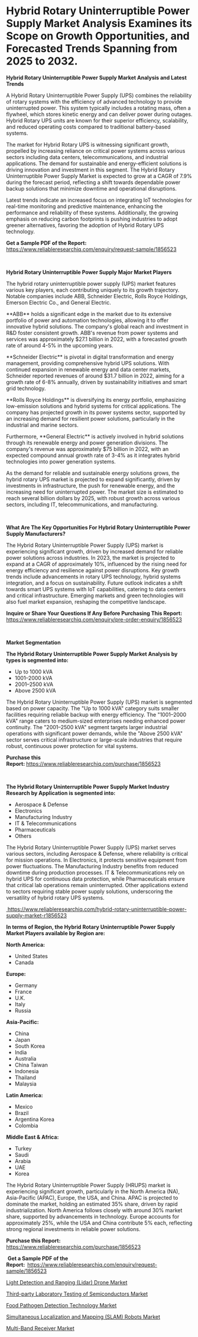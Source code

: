 <p><h1>Hybrid Rotary Uninterruptible Power Supply Market Analysis Examines its Scope on Growth Opportunities, and Forecasted Trends Spanning from 2025 to 2032.</h1></p><p><strong>Hybrid Rotary Uninterruptible Power Supply Market Analysis and Latest Trends</strong></p>
<p><p>A Hybrid Rotary Uninterruptible Power Supply (UPS) combines the reliability of rotary systems with the efficiency of advanced technology to provide uninterrupted power. This system typically includes a rotating mass, often a flywheel, which stores kinetic energy and can deliver power during outages. Hybrid Rotary UPS units are known for their superior efficiency, scalability, and reduced operating costs compared to traditional battery-based systems.</p><p>The market for Hybrid Rotary UPS is witnessing significant growth, propelled by increasing reliance on critical power systems across various sectors including data centers, telecommunications, and industrial applications. The demand for sustainable and energy-efficient solutions is driving innovation and investment in this segment. The Hybrid Rotary Uninterruptible Power Supply Market is expected to grow at a CAGR of 7.9% during the forecast period, reflecting a shift towards dependable power backup solutions that minimize downtime and operational disruptions. </p><p>Latest trends indicate an increased focus on integrating IoT technologies for real-time monitoring and predictive maintenance, enhancing the performance and reliability of these systems. Additionally, the growing emphasis on reducing carbon footprints is pushing industries to adopt greener alternatives, favoring the adoption of Hybrid Rotary UPS technology.</p></p>
<p><strong>Get a Sample PDF of the Report:&nbsp;</strong> <a href="https://www.reliableresearchiq.com/enquiry/request-sample/1856523?utm_campaign=1900&utm_medium=2&utm_source=Github&utm_content=ia&utm_term=08012025&utm_id=hybrid-rotary-uninterruptible-power-supply">https://www.reliableresearchiq.com/enquiry/request-sample/1856523</a></p>
<p>&nbsp;</p>
<p><strong>Hybrid Rotary Uninterruptible Power Supply Major Market Players</strong></p>
<p><p>The hybrid rotary uninterruptible power supply (UPS) market features various key players, each contributing uniquely to its growth trajectory. Notable companies include ABB, Schneider Electric, Rolls Royce Holdings, Emerson Electric Co., and General Electric.</p><p>**ABB** holds a significant edge in the market due to its extensive portfolio of power and automation technologies, allowing it to offer innovative hybrid solutions. The company's global reach and investment in R&D foster consistent growth. ABB's revenue from power systems and services was approximately $27.1 billion in 2022, with a forecasted growth rate of around 4-5% in the upcoming years.</p><p>**Schneider Electric** is pivotal in digital transformation and energy management, providing comprehensive hybrid UPS solutions. With continued expansion in renewable energy and data center markets, Schneider reported revenues of around $31.7 billion in 2022, aiming for a growth rate of 6-8% annually, driven by sustainability initiatives and smart grid technology.</p><p>**Rolls Royce Holdings** is diversifying its energy portfolio, emphasizing low-emission solutions and hybrid systems for critical applications. The company has projected growth in its power systems sector, supported by an increasing demand for resilient power solutions, particularly in the industrial and marine sectors.</p><p>Furthermore, **General Electric** is actively involved in hybrid solutions through its renewable energy and power generation divisions. The company's revenue was approximately $75 billion in 2022, with an expected compound annual growth rate of 3-4% as it integrates hybrid technologies into power generation systems.</p><p>As the demand for reliable and sustainable energy solutions grows, the hybrid rotary UPS market is projected to expand significantly, driven by investments in infrastructure, the push for renewable energy, and the increasing need for uninterrupted power. The market size is estimated to reach several billion dollars by 2025, with robust growth across various sectors, including IT, telecommunications, and manufacturing.</p></p>
<p>&nbsp;</p>
<p><strong>What Are The Key Opportunities For Hybrid Rotary Uninterruptible Power Supply Manufacturers?</strong></p>
<p><p>The Hybrid Rotary Uninterruptible Power Supply (UPS) market is experiencing significant growth, driven by increased demand for reliable power solutions across industries. In 2023, the market is projected to expand at a CAGR of approximately 10%, influenced by the rising need for energy efficiency and resilience against power disruptions. Key growth trends include advancements in rotary UPS technology, hybrid systems integration, and a focus on sustainability. Future outlook indicates a shift towards smart UPS systems with IoT capabilities, catering to data centers and critical infrastructure. Emerging markets and green technologies will also fuel market expansion, reshaping the competitive landscape.</p></p>
<p><strong>Inquire or Share Your Questions If Any Before Purchasing This Report:</strong> <a href="https://www.reliableresearchiq.com/enquiry/pre-order-enquiry/1856523?utm_campaign=1900&utm_medium=2&utm_source=Github&utm_content=ia&utm_term=08012025&utm_id=hybrid-rotary-uninterruptible-power-supply">https://www.reliableresearchiq.com/enquiry/pre-order-enquiry/1856523</a></p>
<p>&nbsp;</p>
<p><strong>Market Segmentation</strong></p>
<p><strong>The Hybrid Rotary Uninterruptible Power Supply Market Analysis by types is segmented into:</strong></p>
<p><ul><li>Up to 1000 kVA</li><li>1001–2000 kVA</li><li>2001–2500 kVA</li><li>Above 2500 kVA</li></ul></p>
<p><p>The Hybrid Rotary Uninterruptible Power Supply (UPS) market is segmented based on power capacity. The "Up to 1000 kVA" category suits smaller facilities requiring reliable backup with energy efficiency. The "1001–2000 kVA" range caters to medium-sized enterprises needing enhanced power continuity. The "2001–2500 kVA" segment targets larger industrial operations with significant power demands, while the "Above 2500 kVA" sector serves critical infrastructure or large-scale industries that require robust, continuous power protection for vital systems.</p></p>
<p><strong>Purchase this Report:&nbsp;</strong><a href="https://www.reliableresearchiq.com/purchase/1856523?utm_campaign=1900&utm_medium=2&utm_source=Github&utm_content=ia&utm_term=08012025&utm_id=hybrid-rotary-uninterruptible-power-supply">https://www.reliableresearchiq.com/purchase/1856523</a></p>
<p>&nbsp;</p>
<p><strong>The Hybrid Rotary Uninterruptible Power Supply Market Industry Research by Application is segmented into:</strong></p>
<p><ul><li>Aerospace & Defense</li><li>Electronics</li><li>Manufacturing Industry</li><li>IT & Telecommunications</li><li>Pharmaceuticals</li><li>Others</li></ul></p>
<p><p>The Hybrid Rotary Uninterruptible Power Supply (UPS) market serves various sectors, including Aerospace & Defense, where reliability is critical for mission operations. In Electronics, it protects sensitive equipment from power fluctuations. The Manufacturing Industry benefits from reduced downtime during production processes. IT & Telecommunications rely on hybrid UPS for continuous data protection, while Pharmaceuticals ensure that critical lab operations remain uninterrupted. Other applications extend to sectors requiring stable power supply solutions, underscoring the versatility of hybrid rotary UPS systems.</p></p>
<p><a href="https://www.reliableresearchiq.com/hybrid-rotary-uninterruptible-power-supply-market-r1856523?utm_campaign=1900&utm_medium=2&utm_source=Github&utm_content=ia&utm_term=08012025&utm_id=hybrid-rotary-uninterruptible-power-supply">&nbsp;https://www.reliableresearchiq.com/hybrid-rotary-uninterruptible-power-supply-market-r1856523</a></p>
<p><strong>In terms of Region, the Hybrid Rotary Uninterruptible Power Supply Market Players available by Region are:</strong></p>
<p>
    <p> <strong> North America: </strong>
        <ul>
            <li>United States</li>
            <li>Canada</li>
        </ul>
        </p> 
    <p> <strong> Europe: </strong>
        <ul>
            <li>Germany</li>
            <li>France</li>
            <li>U.K.</li>
            <li>Italy</li>
            <li>Russia</li>
        </ul>
        </p> 
    <p> <strong> Asia-Pacific: </strong>
        <ul>
            <li>China</li>
            <li>Japan</li>
            <li>South Korea</li>
            <li>India</li>
            <li>Australia</li>
            <li>China Taiwan</li>
            <li>Indonesia</li>
            <li>Thailand</li>
            <li>Malaysia</li>
        </ul>
        </p> 
    <p> <strong> Latin America: </strong>
        <ul>
            <li>Mexico</li>
            <li>Brazil</li>
            <li>Argentina Korea</li>
            <li>Colombia</li>
        </ul>
        </p> 
    <p> <strong> Middle East & Africa: </strong>
        <ul>
            <li>Turkey</li>
            <li>Saudi</li>
            <li>Arabia</li>
            <li>UAE</li>
            <li>Korea</li>
        </ul>
    </p>
    </p>
<p><p>The Hybrid Rotary Uninterruptible Power Supply (HRUPS) market is experiencing significant growth, particularly in the North America (NA), Asia-Pacific (APAC), Europe, the USA, and China. APAC is projected to dominate the market, holding an estimated 35% share, driven by rapid industrialization. North America follows closely with around 30% market share, supported by advancements in technology. Europe accounts for approximately 25%, while the USA and China contribute 5% each, reflecting strong regional investments in reliable power solutions.</p></p>
<p><strong>Purchase this Report: </strong><a href="https://www.reliableresearchiq.com/purchase/1856523?utm_campaign=1900&utm_medium=2&utm_source=Github&utm_content=ia&utm_term=08012025&utm_id=hybrid-rotary-uninterruptible-power-supply">https://www.reliableresearchiq.com/purchase/1856523</a></p>
<p>&nbsp;<strong>Get a Sample PDF of the Report:&nbsp;&nbsp;</strong><a href="https://www.reliableresearchiq.com/enquiry/request-sample/1856523?utm_campaign=1900&utm_medium=2&utm_source=Github&utm_content=ia&utm_term=08012025&utm_id=hybrid-rotary-uninterruptible-power-supply">https://www.reliableresearchiq.com/enquiry/request-sample/1856523</a></p>
<p><strong></strong></p>
<p><p><a href="https://www.linkedin.com/pulse/understanding-light-detection-ranging-lidar-drone-market-competitor-wxmhe?utm_campaign=1900&utm_medium=2&utm_source=Github&utm_content=ia&utm_term=08012025&utm_id=hybrid-rotary-uninterruptible-power-supply">Light Detection and Ranging (Lidar) Drone Market</a></p><p><a href="https://www.linkedin.com/pulse/growing-third-party-laboratory-testing-semiconductors-market-pfauc?utm_campaign=1900&utm_medium=2&utm_source=Github&utm_content=ia&utm_term=08012025&utm_id=hybrid-rotary-uninterruptible-power-supply">Third-party Laboratory Testing of Semiconductors Market</a></p><p><a href="https://www.linkedin.com/pulse/empowering-stakeholders-insights-from-food-pathogen-detection-xc8tc?utm_campaign=1900&utm_medium=2&utm_source=Github&utm_content=ia&utm_term=08012025&utm_id=hybrid-rotary-uninterruptible-power-supply">Food Pathogen Detection Technology Market</a></p><p><a href="https://www.linkedin.com/pulse/insights-simultaneous-localization-mapping-slam-robots-market-7r72e?utm_campaign=1900&utm_medium=2&utm_source=Github&utm_content=ia&utm_term=08012025&utm_id=hybrid-rotary-uninterruptible-power-supply">Simultaneous Localization and Mapping (SLAM) Robots Market</a></p><p><a href="https://www.linkedin.com/pulse/multi-band-receiver-market-forecast-2025-2032-trends-insights-slyve?utm_campaign=1900&utm_medium=2&utm_source=Github&utm_content=ia&utm_term=08012025&utm_id=hybrid-rotary-uninterruptible-power-supply">Multi-Band Receiver Market</a></p></p>